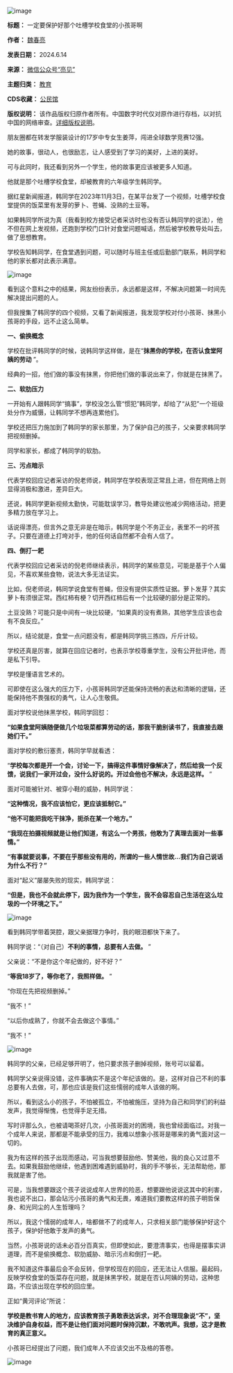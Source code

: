 ![image](https://chinadigitaltimes.net/chinese/files/2024/06/post-708933-666d031e3de60.png)




**标题：** 一定要保护好那个吐槽学校食堂的小孩哥啊  

**作者：** [魏春亮](https://chinadigitaltimes.net/space/魏春亮)  

**发表日期：** 2024.6.14  

**来源：** [微信公众号“亮见”](https://web.archive.org/web/https://mp.weixin.qq.com/s/EFyP_ThH5gx3_mbq1WZS0w)  

**主题归类：** [教育](https://chinadigitaltimes.net/space/教育)  

**CDS收藏：** [公民馆](https://chinadigitaltimes.net/space/%E5%85%AC%E6%B0%91%E9%A6%86)  

**版权说明：** 该作品版权归原作者所有。中国数字时代仅对原作进行存档，以对抗中国的网络审查。[详细版权说明](https://chinadigitaltimes.net/chinese/copyright)。


朋友圈都在转发学服装设计的17岁中专女生姜萍，闯进全球数学竞赛12强。


她的故事，很动人，也很励志，让人感受到了学习的美好，上进的美好。


可与此同时，我还看到另外一个学生，他的故事更应该被更多人知道。


他就是那个吐槽学校食堂，却被教育的六年级学生韩同学。


据红星新闻报道，韩同学在2023年11月3日，在某平台发了一个视频，吐槽学校食堂提供的饭菜里有发芽的萝卜、苍蝇、没熟的土豆等。


如果韩同学所说为真（我看到校方接受记者采访时也没有否认韩同学的说法），他不但在网上发视频，还跑到学校门口针对食堂问题喊话，然后被学校教导处叫去，做了思想教育。


学校告知韩同学，在食堂遇到问题，可以随时与班主任或后勤部门联系，韩同学和他的家长都对此表示满意。


![image](https://chinadigitaltimes.net/chinese/files/2024/06/post-708933-666d031e45c2c.)


看到这个意料之中的结果，网友纷纷表示，永远都是这样，不解决问题第一时间先解决提出问题的人。


但我搜集了韩同学的四个视频，又看了新闻报道，我发现学校对付小孩哥、抹黑小孩哥的手段，远不止这么简单。


**一、偷换概念** 


学校在批评韩同学的时候，说韩同学这样做，是在“**抹黑你的学校，在否认食堂阿姨的劳动** ”。


经典的一招，他们做的事没有抹黑，你把他们做的事说出来了，你就是在抹黑了。


**二、软肋压力** 


一开始有人跟韩同学“搞事”，学校没怎么管“惯犯”韩同学，却给了“从犯”一个班级处分作为威慑，让韩同学不想再连累他们。


学校还把压力施加到了韩同学的家长那里，为了保护自己的孩子，父亲要求韩同学把视频删掉。


同学和家长，都成了韩同学的软肋。


**三、污点暗示** 


代表学校回应记者采访的倪老师说，韩同学在学校表现正常且上进，但在网络上则显得消极和激进，差异巨大。


还说，韩同学更新视频太勤快，可能耽误学习，教导处建议他减少网络活动，把更多精力放在学习上。


话说得漂亮，但言外之意无非是在暗示，韩同学是个不务正业，表里不一的坏孩子。只要在道德上打垮对手，他的任何话自然都不会有人信了。


**四、倒打一耙** 


代表学校回应记者采访的倪老师继续表示，韩同学的某些意见，可能是基于个人偏见，不喜欢某些食物，说法大多无法证实。


比如，倪老师说，韩同学说食堂有苍蝇，但没有提供实质性证据。萝卜发芽？其实萝卜有须很正常。西红柿有梗？切开西红柿后有一个比较硬的部分是正常的。


土豆没熟？可能只是中间有一块比较硬，“如果真的没有煮熟，其他学生应该也会有不良反应。”


所以，结论就是，食堂一点问题没有，都是韩同学挑三拣四，斤斤计较。


学校还真是厉害，就算在回应记者时，也表示学校尊重学生，没有公开批评他，而是私下引导。


学校是懂语言艺术的。


可即使在这么强大的压力下，小孩哥韩同学还能保持流畅的表达和清晰的逻辑，还能保持他不畏强权的勇气，让人心生敬佩。


面对学校说他抹黑学校，韩同学回怼：


**“如果食堂阿姨随便做几个垃圾菜都算劳动的话，那我干脆别读书了，我直接去跟她们干。”** 


面对学校的敷衍塞责，韩同学早就看透：


“**学校每次都是开一个会，讨论一下，搞得这件事情好像解决了，然后给我一个反馈，说我们一家开过会，没什么好说的。开过会他也不解决，永远是这样。** ”


面对可能被针对、被穿小鞋的威胁，韩同学说：


**“这种情况，我不应该怕它，更应该抵制它。”** 


**“他不可能把我吃干抹净，扼杀在某一个地方。”** 


**“我现在拍摄视频就是让他们知道，有这么一个男孩，他敢为了真理去面对一些事情。”** 


**“有事就要说事，不要在乎那些没有用的，所谓的一些人情世故…我们为自己说话为什么不行？”** 


面对“起义”屡屡失败的现实，韩同学说：


**“但是，我也不会就此停下，因为我作为一个学生，我不会容忍自己生活在这么垃圾的一个环境之下。”** 


![image](https://chinadigitaltimes.net/chinese/files/2024/06/post-708933-666d031e5e75f.png)


看到韩同学带着哭腔，跟父亲据理力争时，我的眼泪都快下来了。


韩同学说：“（对自己）**不利的事情，总要有人去做。** ”


父亲说：“不是你这个年纪做的，好不好？”


“**等我18岁了，等你老了，我照样做。** ”


“你现在先把视频删掉。”


“我不！”


“以后你成熟了，你就不会去做这个事情。”


“我不！”


![image](https://chinadigitaltimes.net/chinese/files/2024/06/post-708933-666d031e698d0.png)


韩同学的父亲，已经足够开明了，他只要求孩子删掉视频，账号可以留着。


韩同学父亲说得没错，这件事确实不是这个年纪该做的。是，这样对自己不利的事总要有人去做，可，那也应该是我们这些懦弱的成年人该做的啊。


所以，看到这么小的孩子，不怕被孤立，不怕被施压，坚持为自己和同学们的利益发声，我觉得惭愧，也觉得手足无措。


写时评那么久，也被请喝茶好几次，小孩哥面对的困境，我也曾经面临过。对我一个成年人来说，那都是不能承受的压力，我难以想象小孩哥是哪来的勇气面对这一切的。


我为有这样的孩子出现而感动，可当我想要鼓励他、赞美他，我的良心又过意不去。如果我鼓励他继续，他遇到困难遇到威胁时，我的手不够长，无法帮助他，那我就是害了他。


可是，当我想要跟这个孩子说说成年人世界的险恶，想要跟他说说这其中的利害，我也说不出口，那会玷污小孩哥的勇气和无畏，难道我们要教这样的孩子明哲保身、和光同尘的人生哲理吗？


所以，我这个懦弱的成年人，啥都做不了的成年人，只求相关部门能够保护好这个孩子，保护好他敢于发声的勇气。


当然，小孩哥说的话未必百分百真实，但即使如此，要澄清事实，也得是摆事实讲道理，而不是偷换概念、软肋威胁、暗示污点和倒打一耙。


我不知道这件事最后会不会反转，但学校现在的回应，还无法让人信服。最起码，反映学校食堂的饭菜存在问题，就是抹黑学校，就是在否认阿姨的劳动，这种思路，不应该出现在学校的回应里。


正如“黄河评论”所说：


**学校是教书育人的地方，应该教育孩子勇敢表达诉求，对不合理现象说“不”，坚决维护自身权益，而不是让他们面对问题时保持沉默，不敢吭声。我想，这才是教育的真正意义。** 


小孩哥已经提出了问题，我们成年人不应该交出不及格的答卷。


![image](https://chinadigitaltimes.net/chinese/files/2024/06/post-708933-666d031e78bd5.png)

